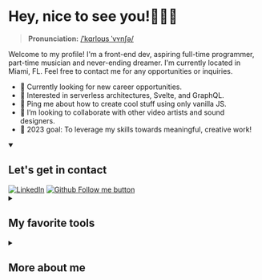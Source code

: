 # Hey, nice to see you!👨🏻‍💻

> **Pronunciation:** [&#x2F;ˈkɑrloʊs ˈvʏnʃə&#x2F;](http://ipa-reader.xyz/?text=%CB%88k%C9%91rlo%CA%8As%20%CB%88v%CA%8Fn%CA%83%C9%99&voice=Joey)

<!-- Note: GitHub converts the README Markdown to HTML and renders it on GitHub. After conversion, the HTML is sanitized, and for security reasons, it ignores certain HTML tags and attributes such as <script>, <style> etc. For this reason, I can use an align attribute instead of CSS. -->

Welcome to my profile! I'm a front-end dev, aspiring full-time programmer, part-time musician and never-ending dreamer. I'm currently located in Miami, FL. Feel free to contact me for any opportunities or inquiries.


- 🔭 Currently looking for new career opportunities.
- 🌱 Interested in serverless architectures, Svelte, and GraphQL.
- 💬 Ping me about how to create cool stuff using only vanilla JS.
- 👯 I’m looking to collaborate with other video artists and sound designers.
- 🥅 2023 goal: To leverage my skills towards meaningful, creative work!
<!-- - 🧐 Fun fact: Today is Friday, November 3 *(powered by Github Actions)*. -->

<details open> 
  <summary><h2>Let's get in contact</h2></summary>
<a href="https://linkedin.com/in/carloswunsche"><img alt="LinkedIn" src="https://img.shields.io/badge/carloswunsche-0077B5?logo=linkedin&logoColor=white"/></a>
<a href="https://linkedin.com/in/carloswunsche"><img alt="Github Follow me button" src="https://img.shields.io/github/followers/carloswunsche.svg?style=social&label=Follow&maxAge=2592000"/></a>

</details>
<details> 
  <summary><h2>My favorite tools</h2></summary>

  <h3>Programming languages</h3>
  <p>
      <a href="#"><img alt="HTML" src="https://img.shields.io/badge/HTML-E34F26.svg?logo=html5&logoColor=white"></a>
      <a href="#"><img alt="CSS" src="https://img.shields.io/badge/CSS-1572B6.svg?logo=css3&logoColor=white"></a>
      <a href="#"><img alt="JavaScript" src="https://img.shields.io/badge/JavaScript-F7DF1E.svg?logo=javascript&logoColor=black"></a>
      <a href="#"><img alt="TypeScript" src="https://img.shields.io/badge/TypeScript-007ACC.svg?logo=typescript&logoColor=white"></a>
      <a href="#"><img alt="Node.js" src="https://img.shields.io/badge/Node.js-43853D.svg?logo=node.js&logoColor=white"></a>
      <a href="#"><img alt="Lua" src="https://img.shields.io/badge/Lua-2C2D72?logo=lua&logoColor=white"></a>
      <a href="#"><img alt="Nunjucks" src="https://img.shields.io/badge/Nunjucks-1C4913?logo=nunjucks&logoColor=white"></a>
      <a href="#"><img alt="Python" src="https://img.shields.io/badge/Python-14354C.svg?logo=python&logoColor=white"></a>
      <a href="#"><img alt="Markdown" src="https://img.shields.io/badge/Markdown-000000.svg?logo=markdown&logoColor=white"></a>
      <a href="#"><img alt="Bash" src="https://img.shields.io/badge/Bash-121011.svg?logo=gnu-bash&logoColor=white"></a>
  </p>

  <h3>Frameworks and libraries</h3>
  <p>
      <a href="#"><img alt="Express.js" src="https://img.shields.io/badge/Express.js-404d59.svg?logo=express&logoColor=white"></a>
      <a href="#"><img alt="React" src="https://img.shields.io/badge/React-20232a.svg?logo=react&logoColor=%2361DAFB"></a>
      <a href="#"><img alt="Material UI" src="https://img.shields.io/badge/Material--UI-0081CB?logo=material-ui&logoColor=white"></a>
      <a href="#"><img alt="Bootstrap" src="https://img.shields.io/badge/Bootstrap-7952B3.svg?logo=bootstrap&logoColor=white"></a>
      <a href="#"><img alt="p5.js" src="https://img.shields.io/badge/p5.js-ED225D?logo=p5dotjs&logoColor=white"></a>
  </p>

  <h3>Databases and cloud hosting</h3>
  <p>
      <a href="#"><img alt="MongoDB" src ="https://img.shields.io/badge/MongoDB-4ea94b.svg?logo=mongodb&logoColor=white"></a>
      <a href="#"><img alt="Heroku" src="https://img.shields.io/badge/Heroku-430098.svg?logo=heroku&logoColor=white"></a>
      <a href="#"><img alt="Notion" src="https://img.shields.io/badge/Notion-010101.svg?logo=notion&logoColor=white"></a>
      <a href="#"><img alt="MySQL" src="https://img.shields.io/badge/MySQL-00f.svg?logo=mysql&logoColor=white"></a>
      <a href="#"><img alt="Netlify" src="https://img.shields.io/badge/Netlify-00C7B7?logo=netlify&logoColor=white"></a>
      <a href="#"><img alt="GitHub Pages" src="https://img.shields.io/badge/GitHub%20Pages-327FC7.svg?logo=github&logoColor=white"></a>
  </p>

  <h3>Software and tools</h3>
  <p>
      <a href="#"><img alt="Visual Studio Code" src="https://img.shields.io/badge/Visual%20Studio%20Code-0078d7.svg?logo=visual-studio-code&logoColor=white"></a>
      <!-- <a href="#"><img alt="Ubuntu" src="https://img.shields.io/badge/Ubuntu-E95420?logo=ubuntu&logoColor=white"></a> -->
      <a href="#"><img alt="Adobe Photoshop" src="https://img.shields.io/badge/Adobe%20Photoshop-31A8FF?logo=Adobe%20Photoshop&logoColor=white"></a>
      <a href="#"><img alt="Canva" src="https://img.shields.io/badge/Canva-%2300C4CC.svg?logo=Canva&logoColor=white"></a>            	
      <a href="#"><img alt="Git" src="https://img.shields.io/badge/Git-F05033.svg?logo=git&logoColor=white"></a>
      <a href="#"><img alt="Postman" src="https://img.shields.io/badge/Postman-FF6C37?logo=postman&logoColor=white"></a>
      <a href="#"><img alt="Bitwarden" src="https://img.shields.io/badge/-Bitwarden-175DDC?logo=bitwarden&logoColor=white"></a> 
      <a href="#"><img alt="Excel" src="https://img.shields.io/badge/Microsoft_Excel-217346?logo=microsoft-excel&logoColor=white"></a> 
      <a href="#"><img alt="OBS Studio" src="https://img.shields.io/badge/-OBS-302E31?logo=obs-studio&logoColor=white"></a>
      <a href="#"><img alt="Ableton Live" src="https://img.shields.io/badge/Ableton%20Live-000?logo=abletonlive&logoColor=white"></a>


  </p>
</details>

<details> 
  <summary><h2>More about me</h2></summary>

```javascript
const carl = {
  pronouns: 'he' | 'him',
  code: [Javascript, Typescript, HTML, CSS, Nunjucks],
  tools: [React, MongoDB, MaterialUI],
  architecture: ['mvc', ...moreToCome],
  challenge:
    'Build my own game engine using vanilla JS before 2024',
};
```
</details>


